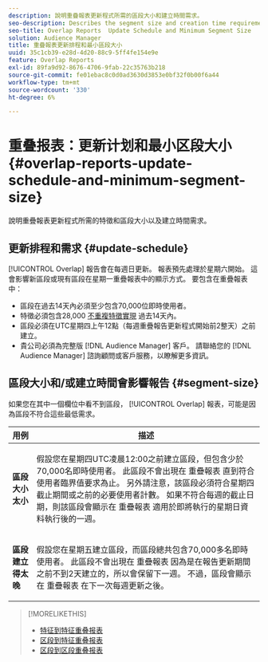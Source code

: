 ```yaml
---
description: 說明重疊報表更新程式所需的區段大小和建立時間需求。
seo-description: Describes the segment size and creation time requirements required by the Overlap report update process.
seo-title: Overlap Reports  Update Schedule and Minimum Segment Size
solution: Audience Manager
title: 重疊報表更新排程和最小區段大小
uuid: 35c1cb39-e28d-4d20-88c9-5ff4fe154e9e
feature: Overlap Reports
exl-id: 89fa9d92-8676-4706-9fab-22c35763b218
source-git-commit: fe01ebac8c0d0ad3630d3853e0bf32f0b00f6a44
workflow-type: tm+mt
source-wordcount: '330'
ht-degree: 6%

---
```


# 重叠报表：更新计划和最小区段大小{#overlap-reports-update-schedule-and-minimum-segment-size}

說明重疊報表更新程式所需的特徵和區段大小以及建立時間需求。

## 更新排程和需求 {#update-schedule}

[!UICONTROL Overlap] 報告會在每週日更新。 報表預先處理於星期六開始。 這會影響新區段或現有區段在星期一重疊報表中的顯示方式。 要包含在重疊報表中：

* 區段在過去14天內必須至少包含70,000位即時使用者。
* 特徵必須包含28,000 [不重複特徵實現](/help/using/features/traits/trait-and-segment-qualification-reference.md) 過去14天內。
* 區段必須在UTC星期四上午12點（每週重疊報告更新程式開始前2整天）之前建立。
* 貴公司必須為完整版 [!DNL Audience Manager] 客戶。 請聯絡您的 [!DNL Audience Manager] 諮詢顧問或客戶服務，以瞭解更多資訊。

## 區段大小和/或建立時間會影響報告 {#segment-size}

如果您在其中一個欄位中看不到區段， [!UICONTROL Overlap] 報表，可能是因為區段不符合這些最低需求。

<table id="table_BE2937C1FA314BBDBD1D026321D6E6B1"> 
 <thead> 
  <tr> 
   <th colname="col1" class="entry"> 用例 </th> 
   <th colname="col2" class="entry"> 描述 </th> 
  </tr> 
 </thead>
 <tbody> 
  <tr> 
   <td colname="col1"> <p> <b>區段大小太小</b> </p> </td> 
   <td colname="col2"> <p>假設您在星期四UTC凌晨12:00之前建立區段，但包含少於70,000名即時使用者。 此區段不會出現在 <span class="wintitle"> 重疊報表</span> 直到符合使用者臨界值要求為止。 另外請注意，該區段必須符合星期四截止期間或之前的必要使用者計數。 如果不符合每週的截止日期，則該區段會顯示在 <span class="wintitle"> 重疊報表</span> 適用於即將執行的星期日資料執行後的一週。 </p> </td> 
  </tr> 
  <tr> 
   <td colname="col1"> <p> <b>區段建立得太晚</b> </p> </td> 
   <td colname="col2"> <p>假設您在星期五建立區段，而區段總共包含70,000多名即時使用者。 此區段不會出現在 <span class="wintitle"> 重疊報表</span> 因為是在報告更新期間之前不到2天建立的，所以會保留下一週。 不過，區段會顯示在 <span class="wintitle"> 重疊報表</span> 在下一次每週更新之後。 </p> </td> 
  </tr> 
 </tbody> 
</table>

>[!MORELIKETHIS]
>
>* [特征到特征重叠报表](../../reporting/dynamic-reports/trait-trait-overlap-report.md#trait-to-trait-overlap-report)
>* [区段到特征重叠报表](../../reporting/dynamic-reports/segment-trait-overlap-report.md)
>* [区段到区段重叠报表](../../reporting/dynamic-reports/segment-segment-overlap-report.md)

